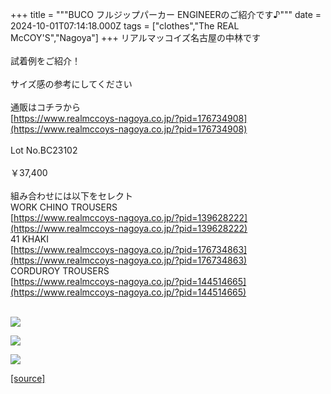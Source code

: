 +++
title = """BUCO フルジップパーカー ENGINEERのご紹介です♪"""
date = 2024-10-01T07:14:18.000Z
tags = ["clothes","The REAL McCOY'S","Nagoya"]
+++
リアルマッコイズ名古屋の中林です  
   
試着例をご紹介！  
   
サイズ感の参考にしてください  
   
通販はコチラから  
[https://www.realmccoys-nagoya.co.jp/?pid=176734908](https://www.realmccoys-nagoya.co.jp/?pid=176734908)  
   
Lot No.BC23102  
   
￥37,400  
   
組み合わせには以下をセレクト  
WORK CHINO TROUSERS  
[https://www.realmccoys-nagoya.co.jp/?pid=139628222](https://www.realmccoys-nagoya.co.jp/?pid=139628222)  
41 KHAKI  
[https://www.realmccoys-nagoya.co.jp/?pid=176734863](https://www.realmccoys-nagoya.co.jp/?pid=176734863)  
CORDUROY TROUSERS  
[https://www.realmccoys-nagoya.co.jp/?pid=144514665](https://www.realmccoys-nagoya.co.jp/?pid=144514665)  
 

[![](https://stat.ameba.jp/user_images/20241001/15/realmccoy-nagoya/2d/a7/j/o1000100015492855774.jpg)](https://www.realmccoys-nagoya.co.jp/?pid=176734908)  
  
[![](https://stat.ameba.jp/user_images/20241001/15/realmccoy-nagoya/83/75/j/o1000100015492855772.jpg)](https://www.realmccoys-nagoya.co.jp/?pid=176734908)  
  
[![](https://stat.ameba.jp/user_images/20241001/15/realmccoy-nagoya/cb/6d/j/o1000100015492855773.jpg)](https://www.realmccoys-nagoya.co.jp/?pid=176734908)

[[source]](https://ameblo.jp/realmccoy-nagoya/entry-12869624207.html)
